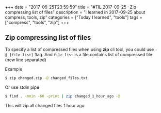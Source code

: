+++
date = "2017-09-25T23:59:59"
title = "#TIL 2017-09-25 : Zip compressing list of files"
description = "I learned in 2017-09-25 about compress, tools, zip"
categories = ["Today I learned", "tools"]
tags = ["compress", "tools", "zip"]
+++



## Zip compressing list of files

To specify a list of compressed files when using **zip** cli tool, you could use `-@ [file_list]` flag. And `file_list` is a file contains list of compressed file (new line separated)

Example

```bash
$ zip changed.zip -@ changed_files.txt
```

Or use stdin pipe

```bash
$ find . -mmin -60 -print | zip changed_1_hour_ago -@
```

This will zip all changed files 1 hour ago
